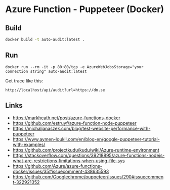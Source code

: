 # Azure Function - Puppeteer (Docker)

## Build

```bash
docker build -t auto-audit:latest .
```

## Run

```
docker run --rm -it -p 80:80/tcp -e AzureWebJobsStorage="your connection string" auto-audit:latest
```

Get trace like this:
```
http://localhost/api/audit?url=https://dn.se
```

## Links

* https://markheath.net/post/azure-functions-docker
* https://github.com/estruyf/azure-function-node-puppeteer
* https://michaljanaszek.com/blog/test-website-performance-with-puppeteer
* https://www.aymen-loukil.com/en/blog-en/google-puppeteer-tutorial-with-examples/
* https://github.com/projectkudu/kudu/wiki/Azure-runtime-environment
* https://stackoverflow.com/questions/39218895/azure-functions-nodejs-what-are-restrictions-limitations-when-using-file-sys
* https://github.com/Azure/azure-functions-docker/issues/35#issuecomment-438635593
* https://github.com/Googlechrome/puppeteer/issues/290#issuecomment-322921352